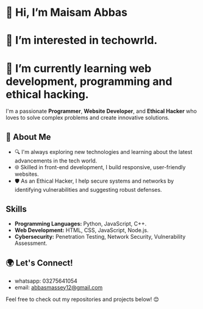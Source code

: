 # 👋 Hi, I’m Maisam Abbas 
# 👀 I’m interested in techowrld.
# 🌱 I’m currently learning web development, programming and ethical hacking.


I'm a passionate **Programmer**, **Website Developer**, and **Ethical Hacker** who loves to solve complex problems and create innovative solutions.

## 🚀 About Me

- 🔍 I'm always exploring new technologies and learning about the latest advancements in the tech world.
- 🌐 Skilled in front-end development, I build responsive, user-friendly websites.
- 🛡️ As an Ethical Hacker, I help secure systems and networks by identifying vulnerabilities and suggesting robust defenses.

## Skills

- **Programming Languages:** Python, JavaScript, C++.
- **Web Development:** HTML, CSS, JavaScript, Node.js.
- **Cybersecurity:** Penetration Testing, Network Security, Vulnerability Assessment.

## 🌍 Let's Connect!

 - whatsapp: 03275641054
 - email: abbasmassey12@gmail.com

Feel free to check out my repositories and projects below! 😊

<!---
AbbasMassey/AbbasMassey is a ✨ special ✨ repository because its `README.md` (this file) appears on your GitHub profile.
You can click the Preview link to take a look at your changes.
--->
